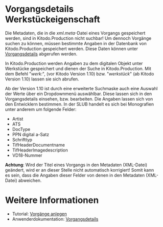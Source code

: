 # Vorgangsdetails Werkstückeigenschaft

Die Metadaten, die in die *xml.meta*-Datei eines Vorgangs gespeichert werden, sind in
 Kitodo.Production nicht suchbar! Um dennoch Vorgänge suchen zu können, müssen 
 bestimmte Angaben in der Datenbank von Kitodo.Production gespeichert werden. 
 Diese Daten können unter [Vorgangsdetails](Vorgangsdetails.md) abgerufen werden.

In Kitodo.Production werden Angaben zu dem digitalen Objekt unter Werkstücke 
gespeichert und dienen der Suche in Kitodo.Production. Mit dem Befehl "*werk:*", (vor Kitodo Version 1.10) 
bzw. "*werkstück*" (ab Kitodo Version 1.10) lassen sie sich abrufen. 

Ab der Version 1.10 ist durch eine erweiterte Suchmaske auch eine Auswahl der Werte über ein Dropdownmenü 
auswählbar. Diese lassen sich in den Vorgangsdetails einsehen, bzw. bearbeiten. Die Angaben lassen sich 
von den Entwicklern bestimmen. In der SLUB handelt es sich bei Monografien unter anderem um folgende Felder:

* Artist
* ATS
* DocType
* PPN digital a-Satz
* Schrifttyp
* TifHeaderDocumentname
* TifHeaderImagedescription
* VD18-Nummer

**Achtung**: Wird der Titel eines Vorgangs in den Metadaten (XML-Datei) geändert, wird er an dieser Stelle 
nicht automatisch korrigiert! Somit kann es sein, dass die Angaben dieser Felder von denen in den 
Metadaten (XML-Datei) abweichen.

# Weitere Informationen
* Tutorial: [Vorgänge anlegen](https://github.com/kitodo/kitodo-tutorials/blob/master/kitodo2/05_vorgaenge-anlegen.md)
* Anwenderdokumentation: [Vorgangsdetails](Vorgangsdetails.md)